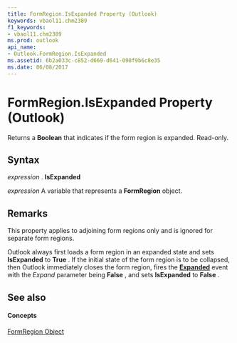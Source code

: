 ```yaml
---
title: FormRegion.IsExpanded Property (Outlook)
keywords: vbaol11.chm2389
f1_keywords:
- vbaol11.chm2389
ms.prod: outlook
api_name:
- Outlook.FormRegion.IsExpanded
ms.assetid: 6b2a033c-c852-d669-d641-098f9b6c8e35
ms.date: 06/08/2017
---
```



# FormRegion.IsExpanded Property (Outlook)

Returns a  **Boolean** that indicates if the form region is expanded. Read-only.


## Syntax

 _expression_ . **IsExpanded**

 _expression_ A variable that represents a **FormRegion** object.


## Remarks

This property applies to adjoining form regions only and is ignored for separate form regions.

Outlook always first loads a form region in an expanded state and sets  **IsExpanded** to **True** . If the initial state of the form region is to be collapsed, then Outlook immediately closes the form region, fires the **[Expanded](Outlook.FormRegion.Expanded.md)** event with the _Expand_ parameter being **False** , and sets **IsExpanded** to **False** .


## See also


#### Concepts


[FormRegion Object](Outlook.FormRegion.md)


